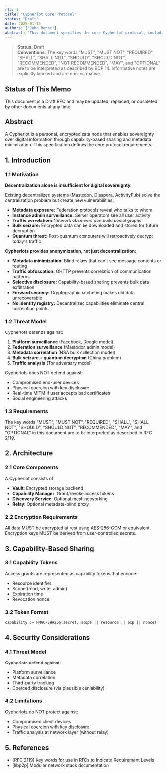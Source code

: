 ```yaml
---
rfc: 1
title: "Cypherlot Core Protocol"
status: "Draft"
date: 2025-01-15
authors: ["John Benac"]
abstract: "This document specifies the core Cypherlot protocol, including encryption requirements, capability-based sharing, and discovery mechanisms."
---
```


> **Status:** Draft  
> **Conventions:** The key words "MUST", "MUST NOT", "REQUIRED", "SHALL", "SHALL NOT", "SHOULD", "SHOULD NOT", "RECOMMENDED", "NOT RECOMMENDED", "MAY", and "OPTIONAL" are to be interpreted as described by BCP 14. Informative notes are explicitly labeled and are non-normative.

## Status of This Memo

This document is a Draft RFC and may be updated, replaced, or obsoleted by other documents at any time.

## Abstract

A Cypherlot is a personal, encrypted data node that enables sovereignty over digital information through capability-based sharing and metadata minimization. This specification defines the core protocol requirements.

## 1. Introduction

### 1.1 Motivation

**Decentralization alone is insufficient for digital sovereignty.**

Existing decentralized systems (Mastodon, Diaspora, ActivityPub) solve the centralization problem but create new vulnerabilities:

- **Metadata exposure:** Federation protocols reveal who talks to whom
- **Instance admin surveillance:** Server operators see all user activity  
- **Traffic correlation:** Network observers can build social graphs
- **Bulk seizure:** Encrypted data can be downloaded and stored for future decryption
- **Quantum threat:** Post-quantum computers will retroactively decrypt today's traffic

**Cypherlots provides anonymization, not just decentralization:**

- **Metadata minimization:** Blind relays that can't see message contents or routing
- **Traffic obfuscation:** OHTTP prevents correlation of communication patterns
- **Selective disclosure:** Capability-based sharing prevents bulk data exfiltration
- **Forward secrecy:** Cryptographic ratcheting makes old data unrecoverable
- **No identity registry:** Decentralized capabilities eliminate central correlation points

### 1.2 Threat Model

Cypherlots defends against:

1. **Platform surveillance** (Facebook, Google model)
2. **Federation surveillance** (Mastodon admin model)  
3. **Metadata correlation** (NSA bulk collection model)
4. **Bulk seizure + quantum decryption** (China problem)
5. **Traffic analysis** (Tor adversary model)

Cypherlots does NOT defend against:

- Compromised end-user devices
- Physical coercion with key disclosure
- Real-time MITM if user accepts bad certificates
- Social engineering attacks

### 1.3 Requirements

The key words "MUST", "MUST NOT", "REQUIRED", "SHALL", "SHALL NOT", "SHOULD", "SHOULD NOT", "RECOMMENDED", "MAY", and "OPTIONAL" in this document are to be interpreted as described in RFC 2119.

## 2. Architecture

### 2.1 Core Components

A Cypherlot consists of:

- **Vault**: Encrypted storage backend
- **Capability Manager**: Grant/revoke access tokens
- **Discovery Service**: Optional mesh networking
- **Relay**: Optional metadata-blind proxy

### 2.2 Encryption Requirements

All data MUST be encrypted at rest using AES-256-GCM or equivalent. Encryption keys MUST be derived from user-controlled secrets.

## 3. Capability-Based Sharing

### 3.1 Capability Tokens

Access grants are represented as capability tokens that encode:

- Resource identifier
- Scope (read, write, admin)
- Expiration time
- Revocation nonce

### 3.2 Token Format

```
capability := HMAC-SHA256(secret, scope || resource || exp || nonce)
```

## 4. Security Considerations

### 4.1 Threat Model

Cypherlots defend against:

- Platform surveillance
- Metadata correlation
- Third-party tracking
- Coerced disclosure (via plausible deniability)

### 4.2 Limitations

Cypherlots do NOT protect against:

- Compromised client devices
- Physical coercion with key disclosure
- Traffic analysis at network layer (without relay)

## 5. References

- [RFC 2119] Key words for use in RFCs to Indicate Requirement Levels
- [libp2p] Modular network stack documentation